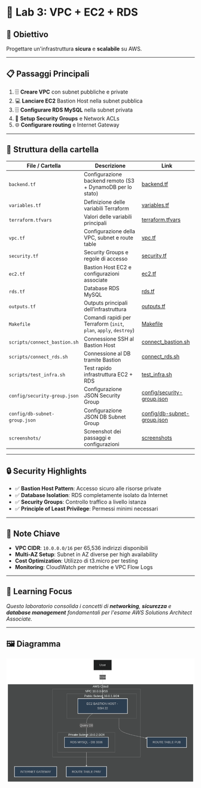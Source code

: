 # 🧪 Lab 3: VPC + EC2 + RDS

## 🎯 Obiettivo
Progettare un'infrastruttura **sicura** e **scalabile** su AWS.

---

## 📋 Passaggi Principali

1. 🗄️ **Creare VPC** con subnet pubbliche e private  
2. 💻 **Lanciare EC2** Bastion Host nella subnet pubblica  
3. 🗄️ **Configurare RDS MySQL** nella subnet privata  
4. 🔐 **Setup Security Groups** e Network ACLs  
5. 🌐 **Configurare routing** e Internet Gateway  

---

## 📁 Struttura della cartella

| File / Cartella | Descrizione | Link |
|-----------------|------------|------|
| `backend.tf`    | Configurazione backend remoto (S3 + DynamoDB per lo stato) | [backend.tf](./backend.tf) |
| `variables.tf`  | Definizione delle variabili Terraform | [variables.tf](./variables.tf) |
| `terraform.tfvars` | Valori delle variabili principali | [terraform.tfvars](./terraform.tfvars) |
| `vpc.tf`        | Configurazione della VPC, subnet e route table | [vpc.tf](./vpc.tf) |
| `security.tf`   | Security Groups e regole di accesso | [security.tf](./security.tf) |
| `ec2.tf`        | Bastion Host EC2 e configurazioni associate | [ec2.tf](./ec2.tf) |
| `rds.tf`        | Database RDS MySQL | [rds.tf](./rds.tf) |
| `outputs.tf`    | Outputs principali dell’infrastruttura | [outputs.tf](./outputs.tf) |
| `Makefile`      | Comandi rapidi per Terraform (`init`, `plan`, `apply`, `destroy`) | [Makefile](./Makefile) |
| `scripts/connect_bastion.sh` | Connessione SSH al Bastion Host | [connect_bastion.sh](./scripts/connect_bastion.sh) |
| `scripts/connect_rds.sh` | Connessione al DB tramite Bastion | [connect_rds.sh](./scripts/connect_rds.sh) |
| `scripts/test_infra.sh` | Test rapido infrastruttura EC2 + RDS | [test_infra.sh](./scripts/test_infra.sh) |
| `config/security-group.json` | Configurazione JSON Security Group | [config/security-group.json](./config/security-group.json) |
| `config/db-subnet-group.json` | Configurazione JSON DB Subnet Group | [config/db-subnet-group.json](./config/db-subnet-group.json) |
| `screenshots/`  | Screenshot dei passaggi e configurazioni | [screenshots](./screenshots/) |

---

## 🔒 Security Highlights

- ✅ **Bastion Host Pattern**: Accesso sicuro alle risorse private  
- ✅ **Database Isolation**: RDS completamente isolato da Internet  
- ✅ **Security Groups**: Controllo traffico a livello istanza  
- ✅ **Principle of Least Privilege**: Permessi minimi necessari  

---

## 📝 Note Chiave

- **VPC CIDR**: `10.0.0.0/16` per 65,536 indirizzi disponibili  
- **Multi-AZ Setup**: Subnet in AZ diverse per high availability  
- **Cost Optimization**: Utilizzo di t3.micro per testing  
- **Monitoring**: CloudWatch per metriche e VPC Flow Logs  

---

## 📌 Learning Focus

*Questo laboratorio consolida i concetti di **networking**, **sicurezza** e **database management** fondamentali per l'esame AWS Solutions Architect Associate.*

---

## 🖼️ Diagramma

![Diagram lab3](diagram/lab3/diagram-3.png)
